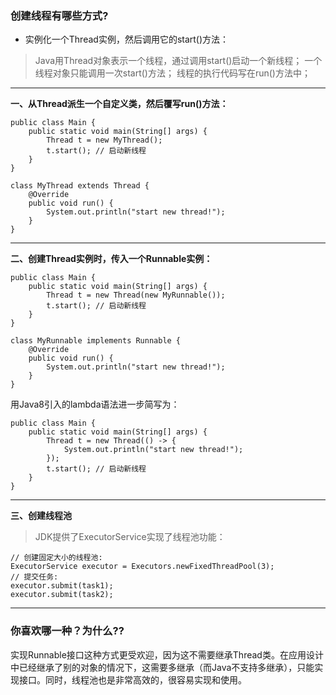 
### 创建线程有哪些方式?
- 实例化一个Thread实例，然后调用它的start()方法：
> Java用Thread对象表示一个线程，通过调用start()启动一个新线程；
> 一个线程对象只能调用一次start()方法；
> 线程的执行代码写在run()方法中；

***

**一、从Thread派生一个自定义类，然后覆写run()方法：**

```
public class Main {
    public static void main(String[] args) {
        Thread t = new MyThread();
        t.start(); // 启动新线程
    }
}

class MyThread extends Thread {
    @Override
    public void run() {
        System.out.println("start new thread!");
    }
}
```

***

**二、创建Thread实例时，传入一个Runnable实例：**

```
public class Main {
    public static void main(String[] args) {
        Thread t = new Thread(new MyRunnable());
        t.start(); // 启动新线程
    }
}

class MyRunnable implements Runnable {
    @Override
    public void run() {
        System.out.println("start new thread!");
    }
}
```

用Java8引入的lambda语法进一步简写为：

```
public class Main {
    public static void main(String[] args) {
        Thread t = new Thread(() -> {
            System.out.println("start new thread!");
        });
        t.start(); // 启动新线程
    }
}

```

***

**三、创建线程池**
> JDK提供了ExecutorService实现了线程池功能：

```
// 创建固定大小的线程池:
ExecutorService executor = Executors.newFixedThreadPool(3);
// 提交任务:
executor.submit(task1);
executor.submit(task2);
```




***

### 你喜欢哪一种？为什么??

实现Runnable接口这种方式更受欢迎，因为这不需要继承Thread类。在应用设计中已经继承了别的对象的情况下，这需要多继承（而Java不支持多继承），只能实现接口。同时，线程池也是非常高效的，很容易实现和使用。

